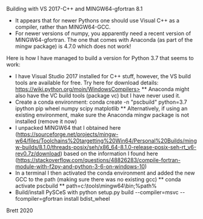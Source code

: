 Building with VS 2017-C++  and MINGW64-gfortran 8.1

* It appears that for newer Pythons one should use Visual C++ as a compiler, rather than MINGW64-GCC.
* For newer versions of numpy, you apparently need a recent version of MINGW64-gfortran. The one that comes with Anaconda (as part of the mingw package) is 4.7.0 which does not work!

Here is how I have managed to build a version for Python 3.7 that seems to work:

* I have Visual Studio 2017 installed for C++ stuff, however, the VS build tools are available for free. Try here for download details: https://wiki.python.org/moin/WindowsCompilers>
** Anaconda might also have the VC build tools (package vc) but I have never used it.
* Create a conda environment: conda create -n "pscbuild" python=3.7 ipython pip wheel numpy scipy matplotlib
** Alternatively, if using an existing environment, make sure the Anaconda mingw package is not installed (remove it now)
* I unpacked MINGW64 that I obtained here (https://sourceforge.net/projects/mingw-w64/files/Toolchains%20targetting%20Win64/Personal%20Builds/mingw-builds/8.1.0/threads-posix/seh/x86_64-8.1.0-release-posix-seh-rt_v6-rev0.7z/download) based on the information I found here (https://stackoverflow.com/questions/48826283/compile-fortran-module-with-f2py-and-python-3-6-on-windows-10)
* In a terminal I then activated the conda environment and added the new GCC to the path (making sure there was no existing gcc)
** conda activate pscbuild
** path=c:\tools\mingw64\bin;%path%
* Build/install PySCeS with python setup.py build --compiler=msvc --fcompiler=gfortran install bdist_wheel

Brett 2020